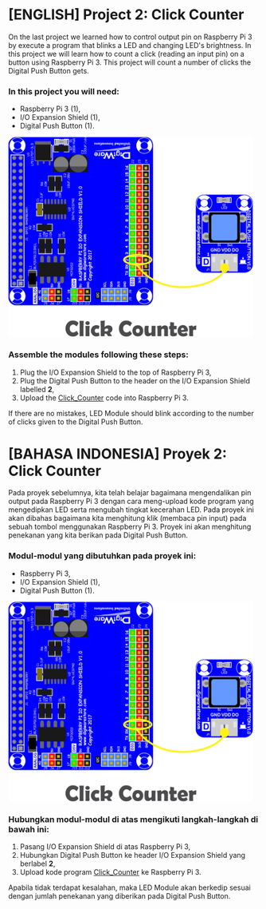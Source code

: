 # [ENGLISH] Project 2: Click Counter
On the last project we learned how to control output pin on Raspberry Pi 3 by execute a program that blinks a LED and changing LED's brightness.
In this project we will learn how to count a click (reading an input pin) on a button using Raspberry Pi 3. 
This project will count a number of clicks the Digital Push Button gets. 

### In this project you will need:
* Raspberry Pi 3 (1),
* I/O Expansion Shield (1),
* Digital Push Button (1).

<img src="/images/click counter.png" height="400">

### Assemble the modules following these steps:
1. Plug the I/O Expansion Shield to the top of Raspberry Pi 3,
2. Plug the Digital Push Button to the header on the I/O Expansion Shield labelled **2**,
3. Upload the [Click_Counter](/02_Click_Counter) code into Raspberry Pi 3.

If there are no mistakes, LED Module should blink according to the number of clicks given to the Digital Push Button.

# [BAHASA INDONESIA] Proyek 2: Click Counter
Pada proyek sebelumnya, kita telah belajar bagaimana mengendalikan pin output pada Raspberry Pi 3 dengan cara meng-upload kode program 
yang mengedipkan LED serta mengubah tingkat kecerahan LED. Pada proyek ini akan dibahas bagaimana kita menghitung 
klik (membaca pin input) pada sebuah tombol menggunakan Raspberry Pi 3. 
Proyek ini akan menghitung penekanan yang kita berikan pada Digital Push Button.

### Modul-modul yang dibutuhkan pada proyek ini:
* Raspberry Pi 3,
* I/O Expansion Shield (1),
* Digital Push Button (1).

<img src="/images/click counter.png" height="400">

### Hubungkan modul-modul di atas mengikuti langkah-langkah di bawah ini:
1. Pasang I/O Expansion Shield di atas Raspberry Pi 3,
2. Hubungkan Digital Push Button ke header I/O Expansion Shield yang berlabel **2**,
3. Upload kode program [Click_Counter](/02_Click_Counter) ke Raspberry Pi 3.

Apabila tidak terdapat kesalahan, maka LED Module akan berkedip sesuai dengan jumlah penekanan yang diberikan pada Digital Push Button.
